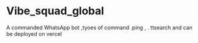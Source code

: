 # Vibe_squad_global
A commanded WhatsApp bot ,tyoes of command .ping , . ttsearch  and can be deployed on vercel
